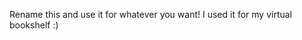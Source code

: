 <!--title: Other -->
Rename this and use it for whatever you want!
I used it for my virtual bookshelf :)
